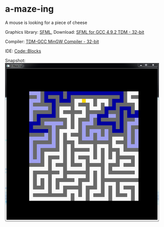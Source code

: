 # a-maze-ing
A mouse is looking for a piece of cheese

Graphics library: [SFML](https://github.com/SFML/SFML), Download: [SFML for GCC 4.9.2 TDM - 32-bit](https://www.sfml-dev.org/files/SFML-2.4.2-windows-gcc-4.9.2-tdm-32-bit.zip)

Compiler: [TDM-GCC MinGW Compiler - 32-bit](https://sourceforge.net/projects/tdm-gcc/)

IDE: [Code::Blocks](http://www.codeblocks.org/)

Snapshot:
![alt text](AMazeIng.jpg)

